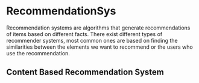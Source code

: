 # RecommendationSys

Recommendation systems are algorithms that generate recommendations of items based on different facts.
There exist different types of recommender systems, most common ones are based on finding the similarities between the elements we want to recommend or the users who use the recommendation.

##  Content Based Recommendation System 
